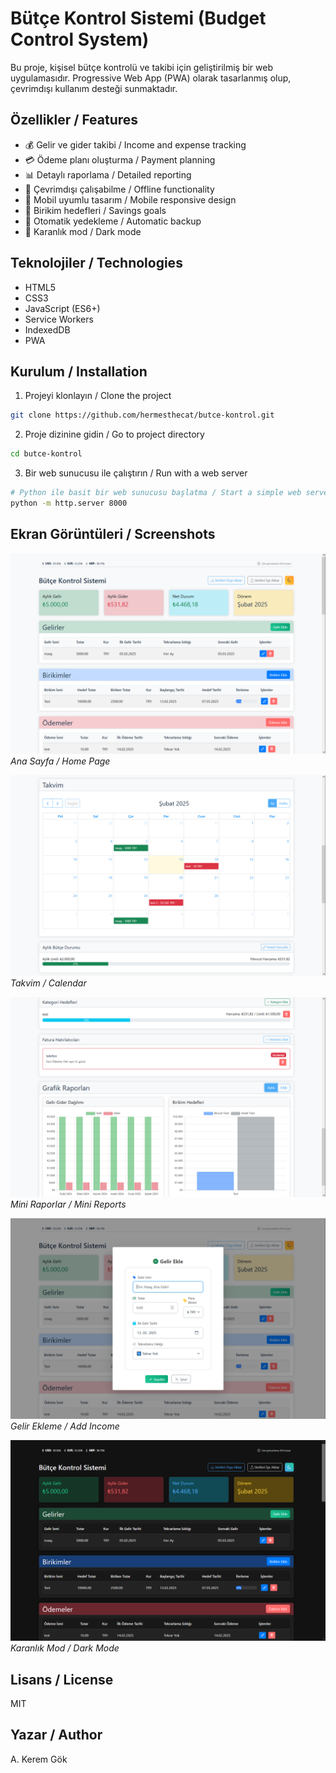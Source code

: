 # Bütçe Kontrol Sistemi (Budget Control System)

Bu proje, kişisel bütçe kontrolü ve takibi için geliştirilmiş bir web uygulamasıdır. Progressive Web App (PWA) olarak tasarlanmış olup, çevrimdışı kullanım desteği sunmaktadır.

## Özellikler / Features

- 💰 Gelir ve gider takibi / Income and expense tracking
- 💳 Ödeme planı oluşturma / Payment planning
- 📊 Detaylı raporlama / Detailed reporting
- 💾 Çevrimdışı çalışabilme / Offline functionality
- 📱 Mobil uyumlu tasarım / Mobile responsive design
- 🎯 Birikim hedefleri / Savings goals
- 🔄 Otomatik yedekleme / Automatic backup
- 🌙 Karanlık mod / Dark mode

## Teknolojiler / Technologies

- HTML5
- CSS3
- JavaScript (ES6+)
- Service Workers
- IndexedDB
- PWA

## Kurulum / Installation

1. Projeyi klonlayın / Clone the project

```bash
git clone https://github.com/hermesthecat/butce-kontrol.git
```

2. Proje dizinine gidin / Go to project directory

```bash
cd butce-kontrol
```

3. Bir web sunucusu ile çalıştırın / Run with a web server

```bash
# Python ile basit bir web sunucusu başlatma / Start a simple web server with Python
python -m http.server 8000
```

## Ekran Görüntüleri / Screenshots

![Ana Sayfa](screens/Snipaste_2025-02-13_16-04-06.png)
_Ana Sayfa / Home Page_

![Takvim](screens/Snipaste_2025-02-13_16-04-23.png)
_Takvim / Calendar_

![Mini Raporlar](screens/Snipaste_2025-02-13_16-04-37.png)
_Mini Raporlar / Mini Reports_

![Gelir Ekleme](screens/Snipaste_2025-02-13_16-04-45.png)
_Gelir Ekleme / Add Income_

![Karanlık Mod](screens/Snipaste_2025-02-13_16-04-52.png)
_Karanlık Mod / Dark Mode_

## Lisans / License

MIT

## Yazar / Author

A. Kerem Gök
